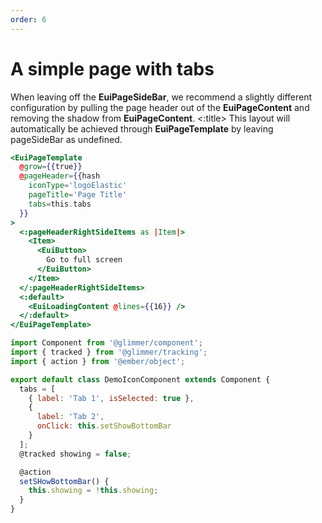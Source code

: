 ```yaml
---
order: 6
---
```


# A simple page with tabs

<EuiText>
  When leaving off the <strong>EuiPageSideBar</strong>, we recommend a slightly different configuration by pulling the page header out of the <strong>EuiPageContent</strong> and removing the shadow from <strong>EuiPageContent</strong>.
</EuiText>
<EuiSpacer />
<EuiCallOut>
  <:title>
    This layout will automatically be achieved through <strong>EuiPageTemplate</strong> by leaving <EuiCode>pageSideBar</EuiCode> as <EuiCode>undefined</EuiCode>.
  </:title>
</EuiCallOut>

```hbs template
<EuiPageTemplate
  @grow={{true}}
  @pageHeader={{hash
    iconType='logoElastic'
    pageTitle='Page Title'
    tabs=this.tabs
  }}
>
  <:pageHeaderRightSideItems as |Item|>
    <Item>
      <EuiButton>
        Go to full screen
      </EuiButton>
    </Item>
  </:pageHeaderRightSideItems>
  <:default>
    <EuiLoadingContent @lines={{16}} />
  </:default>
</EuiPageTemplate>
```

```js component
import Component from '@glimmer/component';
import { tracked } from '@glimmer/tracking';
import { action } from '@ember/object';

export default class DemoIconComponent extends Component {
  tabs = [
    { label: 'Tab 1', isSelected: true },
    {
      label: 'Tab 2',
      onClick: this.setShowBottomBar
    }
  ];
  @tracked showing = false;

  @action
  setSHowBottomBar() {
    this.showing = !this.showing;
  }
}
```
